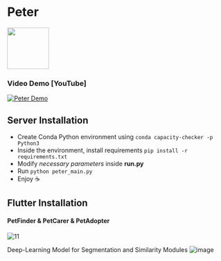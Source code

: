 # Peter
<img src="https://user-images.githubusercontent.com/69303698/161823151-ca05bec5-ba67-40e9-8b80-4e09f9c86447.png" width="96">

### Video Demo [YouTube]
[![Peter Demo](https://img.youtube.com/vi/OapeyNLWvjo/0.jpg)](https://www.youtube.com/watch?v=OapeyNLWvjo)


## Server Installation

- Create Conda Python environment using ```conda capacity-checker -p Python3```
- Inside the environment, install requirements ```pip install -r requirements.txt```
- Modify _necessary parameters_ inside **run.py**
- Run ```python peter_main.py```
- Enjoy ☕️

## Flutter Installation

#### PetFinder & PetCarer & PetAdopter



![11](https://user-images.githubusercontent.com/69303698/161823311-94ea9c75-b420-4094-8cbe-e2a19ed6896d.jpeg)

Deep-Learning Model for Segmentation and Similarity Modules
![image](https://user-images.githubusercontent.com/69303698/161826774-62057b11-b037-4bc4-853a-de8d783d72e1.png)


